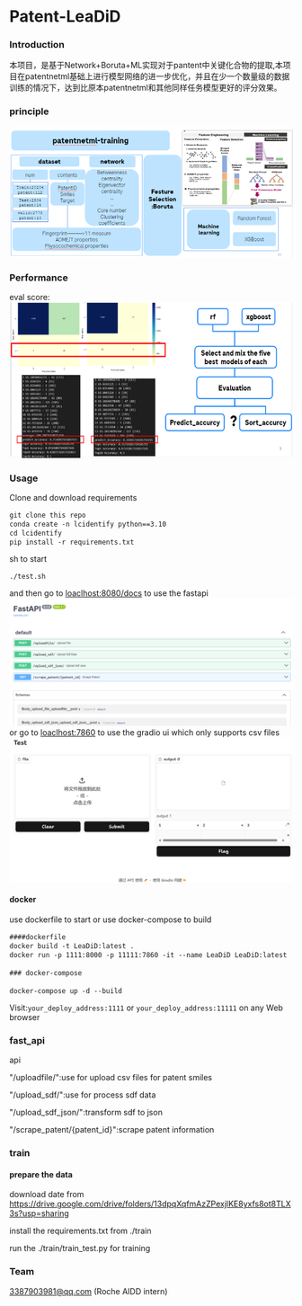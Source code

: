 # Patent-LeaDiD
### Introduction
本项目，是基于Network+Boruta+ML实现对于pantent中关键化合物的提取,本项目在patentnetml基础上进行模型网络的进一步优化，并且在少一个数量级的数据训练的情况下，达到比原本patentnetml和其他同样任务模型更好的评分效果。
### principle
![](./pr_image/Picture1.png)
### Performance
eval score:
![](./pr_image/Picture2.png)
### Usage
Clone and download requirements
```
git clone this repo
conda create -n lcidentify python==3.10
cd lcidentify
pip install -r requirements.txt
```
sh to start

```
./test.sh
```
and then go to [loaclhost:8080/docs]() to use the fastapi
![](./pr_image/Picture3.png)
 or go to [loaclhost:7860]() to use the gradio ui which only supports csv files  
 ![](./pr_image/Picture4.png)
#### docker
use dockerfile to start or use docker-compose to build 

```
####dockerfile
docker build -t LeaDiD:latest .
docker run -p 1111:8000 -p 11111:7860 -it --name LeaDiD LeaDiD:latest

### docker-compose

docker-compose up -d --build

```
Visit:`your_deploy_address:1111` or `your_deploy_address:11111` on any Web browser

### fast_api
api

"/uploadfile/":use for upload csv files for patent smiles

"/upload_sdf/":use for process sdf data

"/upload_sdf_json/":transform sdf to json

"/scrape_patent/{patent_id}":scrape patent information
### train
#### prepare the data
download date from
https://drive.google.com/drive/folders/13dpqXqfmAzZPexjlKE8yxfs8ot8TLX3s?usp=sharing

install the requirements.txt from ./train

run the ./train/train_test.py for training

### Team

3387903981@qq.com (Roche AIDD intern)

